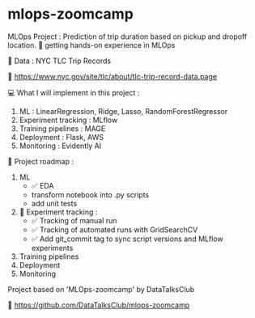 # mlops-zoomcamp

MLOps Project : Prediction of trip duration based on pickup and dropoff location.
:dart: getting hands-on experience in MLOps

:pencil: Data : NYC TLC Trip Records

:link: https://www.nyc.gov/site/tlc/about/tlc-trip-record-data.page

:computer: What I will implement in this project :
1. ML : LinearRegression, Ridge, Lasso, RandomForestRegressor
2. Experiment tracking : MLflow
3. Training pipelines : MAGE
4. Deployment : Flask, AWS
5. Monitoring : Evidently AI

:construction: Project roadmap :
1. ML
    - :white_check_mark: EDA 
    - transform notebook into .py scripts
    - add unit tests
2. :round_pushpin: Experiment tracking :
    - :white_check_mark: Tracking of manual run
    - :white_check_mark: Tracking of automated runs with GridSearchCV
    - :white_check_mark: Add git_commit tag to sync script versions and MLflow experiments
3. Training pipelines
4. Deployment
5. Monitoring

Project based on 'MLOps-zoomcamp' by DataTalksClub

:link: https://github.com/DataTalksClub/mlops-zoomcamp